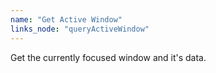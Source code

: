 ```yaml
---
name: "Get Active Window"
links_node: "queryActiveWindow"
---
```

Get the currently focused window and it's data.
